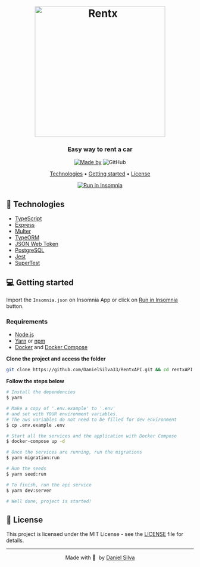 <h1 align="center">
  <img alt="Rentx" title="Rentx" width="350px"  src="https://user-images.githubusercontent.com/51060912/161967220-4ea2c970-cb29-4594-bba9-65b91c34358a.png" />
</h1>

<h3 align="center">
  Easy way to rent a car
</h3>

<p align="center">
  <a href="https://www.linkedin.com/in/daniel-silva-1a3209196/"><img alt="Made by" src="https://img.shields.io/badge/made%20by-Daniel%20Silva-%23DC1637"></a>
  <img alt="GitHub" src="https://img.shields.io/github/license/EliasGcf/rentx?color=%23DC1637">
</p>

<p align="center">
  <a href="#-technologies">Technologies</a> •
  <a href="#-getting-started">Getting started</a> •
  <a href="#-license">License</a>
</p>

<p id="insomniaButton" align="center">
  <a href="https://insomnia.rest/run/?label=Rentx%20API&uri=https%3A%2F%2Fraw.githubusercontent.com%2FEliasGcf%2Frentx%2Fmain%2FInsomnia.json" target="_blank"><img src="https://insomnia.rest/images/run.svg" alt="Run in Insomnia"></a>
</p>

## 🚀 Technologies

-   [TypeScript](https://www.typescriptlang.org/)
-   [Express](https://expressjs.com/)
-   [Multer](https://github.com/expressjs/multer)
-   [TypeORM](https://typeorm.io/#/)
-   [JSON Web Token](https://jwt.io/)
-   [PostgreSQL](https://www.postgresql.org/)
-   [Jest](https://jestjs.io/)
-   [SuperTest](https://github.com/visionmedia/supertest)

## 💻 Getting started

Import the `Insomnia.json` on Insomnia App or click on [Run in Insomnia](#insomniaButton) button.

### Requirements

-   [Node.js](https://nodejs.org/en/)
-   [Yarn](https://classic.yarnpkg.com/) or [npm](https://www.npmjs.com/)
-   [Docker](https://www.docker.com/) and [Docker Compose](https://docs.docker.com/compose/)

**Clone the project and access the folder**

```bash
git clone https://github.com/DanielSilva33/RentxAPI.git && cd rentxAPI
```

**Follow the steps below**

```bash
# Install the dependencies
$ yarn

# Make a copy of '.env.example' to '.env'
# and set with YOUR environment variables.
# The aws variables do not need to be filled for dev environment
$ cp .env.example .env

# Start all the services and the application with Docker Compose
$ docker-compose up -d

# Once the services are running, run the migrations
$ yarn migration:run

# Run the seeds
$ yarn seed:run

# To finish, run the api service
$ yarn dev:server

# Well done, project is started!
```

## 📝 License

This project is licensed under the MIT License - see the [LICENSE](LICENSE) file for details.

---

<p align="center">
  Made with 💜&nbsp; by <a href="https://www.linkedin.com/in/daniel-silva-1a3209196/">Daniel Silva</a>
</p>
